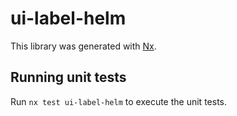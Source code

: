 # ui-label-helm

This library was generated with [Nx](https://nx.dev).


## Running unit tests

Run `nx test ui-label-helm` to execute the unit tests.

